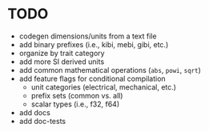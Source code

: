 # TODO

- codegen dimensions/units from a text file
- add binary prefixes (i.e., kibi, mebi, gibi, etc.)
- organize by trait category
- add more SI derived units
- add common mathematical operations (`abs`, `powi`, `sqrt`)
- add feature flags for conditional compilation
  - unit categories (electrical, mechanical, etc.)
  - prefix sets (common vs. all)
  - scalar types (i.e., f32, f64)
- add docs
- add doc-tests
